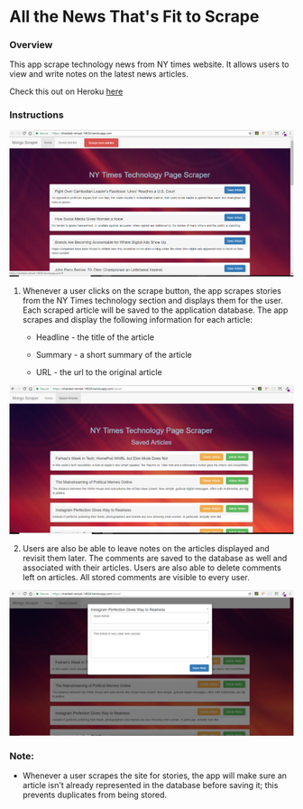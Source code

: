 # All the News That's Fit to Scrape

### Overview

This app scrape technology news from NY times website. It allows users to view and write notes on the latest news articles.

Check this out on Heroku [here](https://shielded-retreat-14624.herokuapp.com/ "Heroku Link")



### Instructions

![homepage](./public/images/home.PNG "homepage")

  1. Whenever a user clicks on the scrape button, the app scrapes stories from the NY Times technology section and displays them for the user. Each scraped article will be saved to the application database. The app scrapes and display the following information for each article:

     * Headline - the title of the article

     * Summary - a short summary of the article

     * URL - the url to the original article

![saved articles](./public/images/saved.PNG "saved")

  2. Users are also be able to leave notes on the articles displayed and revisit them later. The comments are saved to the database as well and associated with their articles. Users are also able to delete comments left on articles. All stored comments are visible to every user.

![note modal](./public/images/modal.PNG "note modal")

### Note:

* Whenever a user scrapes the site for stories, the app will make sure an article isn't already represented in the database before saving it; this prevents duplicates from being stored.


